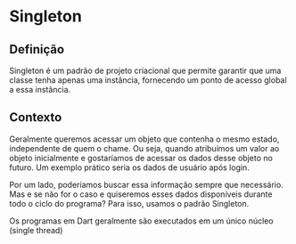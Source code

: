 # Singleton

## Definição
Singleton é um padrão de projeto criacional que permite garantir que uma classe tenha apenas uma instância, fornecendo um ponto de acesso global a essa instância.

## Contexto
Geralmente queremos acessar um objeto que contenha o mesmo estado, independente de quem o chame. Ou seja, quando atribuímos um valor ao objeto inicialmente e gostaríamos de acessar os dados desse objeto no futuro. Um exemplo prático seria os dados de usuário após login.

Por um lado, poderíamos buscar essa informação sempre que necessário. Mas e se não for o caso e quiseremos esses dados disponíveis durante todo o ciclo do programa? Para isso, usamos o padrão Singleton.

Os programas em Dart geralmente são executados em um único núcleo (single thread)